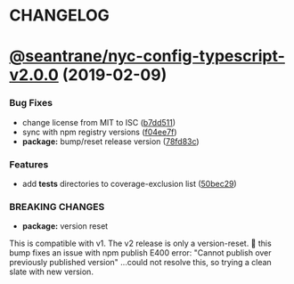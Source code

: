 # CHANGELOG

# [@seantrane/nyc-config-typescript-v2.0.0](https://github.com/seantrane/nyc-config/compare/@seantrane/nyc-config-typescript-v1.0.0...@seantrane/nyc-config-typescript-v2.0.0) (2019-02-09)


### Bug Fixes

* change license from MIT to ISC ([b7dd511](https://github.com/seantrane/nyc-config/commit/b7dd511))
* sync with npm registry versions ([f04ee7f](https://github.com/seantrane/nyc-config/commit/f04ee7f))
* **package:** bump/reset release version ([78fd83c](https://github.com/seantrane/nyc-config/commit/78fd83c))


### Features

* add __tests__ directories to coverage-exclusion list ([50bec29](https://github.com/seantrane/nyc-config/commit/50bec29))


### BREAKING CHANGES

* **package:** version reset

This is compatible with v1. The v2 release is only a version-reset.
:pray: this bump fixes an issue with npm publish E400 error:
"Cannot publish over previously published version"
...could not resolve this, so trying a clean slate with new version.
